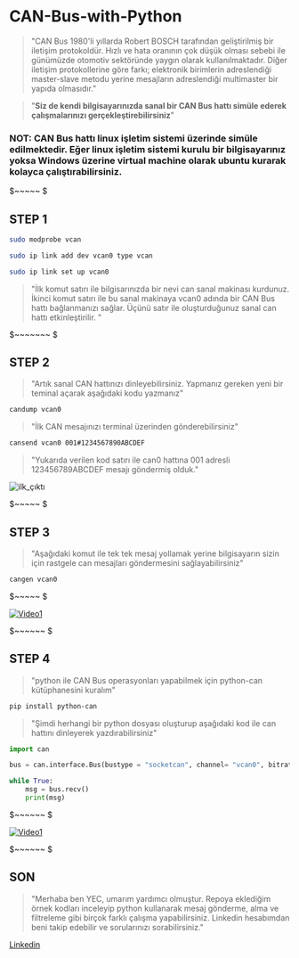 # **CAN-Bus-with-Python**


>"CAN Bus 1980'li yıllarda Robert BOSCH tarafından geliştirilmiş bir iletişim protokoldür. Hızlı ve hata oranının çok düşük olması sebebi ile günümüzde otomotiv sektöründe yaygın olarak kullanılmaktadır. 
Diğer iletişim protokollerine göre farkı; elektronik birimlerin adreslendiği master-slave metodu yerine mesajların adreslendiği multimaster bir yapıda olmasıdır."


>"**Siz de kendi bilgisayarınızda sanal bir CAN Bus hattı simüle ederek çalışmalarınızı gerçekleştirebilirsiniz**"


### NOT: CAN Bus hattı linux işletim sistemi üzerinde simüle edilmektedir. Eğer linux işletim sistemi kurulu bir bilgisayarınız yoksa Windows üzerine virtual machine olarak ubuntu kurarak kolayca çalıştırabilirsiniz.

$~~~~~
$




## STEP 1


```bash
sudo modprobe vcan
```
```bash
sudo ip link add dev vcan0 type vcan
```
```bash
sudo ip link set up vcan0 
```

>"İlk komut satırı ile bilgisarınızda bir nevi can sanal makinası kurdunuz. İkinci komut satırı ile bu sanal makinaya vcan0 adında bir CAN Bus hattı bağlanmanızı sağlar. Üçünü satır ile oluşturduğunuz sanal can hattı etkinleştirilir.  "

$~~~~~~~
$

## **STEP 2**

>"Artık sanal CAN hattınızı dinleyebilirsiniz. Yapmanız gereken yeni bir teminal açarak aşağıdaki kodu yazmanız"

```bash
candump vcan0
```

>"İlk CAN mesajınızı terminal üzerinden gönderebilirsiniz"

```bash
cansend vcan0 001#1234567890ABCDEF
```

>"Yukarıda verilen kod satırı ile can0 hattına 001 adresli 123456789ABCDEF mesajı göndermiş olduk."

![ilk_çıktı](https://drive.google.com/file/d/1xnBxYHSut6NjyYxQMCEBp8VDIlk7gesb/view?usp=sharing)

$~~~~~
$

## STEP 3 

>"Aşağıdaki komut ile tek tek mesaj yollamak yerine bilgisayarın sizin için rastgele can mesajları göndermesini sağlayabilirsiniz"

```bash
cangen vcan0
```

$~~~~~
$

[![Video1]()](https://drive.google.com/file/d/1EY71bTmAZ9pj06fh4wUd2bWJEjavZhin/view?usp=sharing)

$~~~~~~
$

## STEP 4 

>"python ile CAN Bus operasyonları yapabilmek için python-can kütüphanesini kuralım"
```bash
pip install python-can
```


>"Şimdi herhangi bir python dosyası oluşturup aşağıdaki kod ile can hattını dinleyerek yazdırabilirsiniz"

```python
import can 

bus = can.interface.Bus(bustype = "socketcan", channel= "vcan0", bitrate = 250000)

while True:
    msg = bus.recv()
    print(msg)
```
$~~~~~~
$

[![Video1]()](https://drive.google.com/file/d/1zVhAK2HCYXgYWpX7w3rMJ8_3Xilqb1ud/view?usp=sharing)



$~~~~~~
$


## SON

>"Merhaba ben YEC, umarım yardımcı olmuştur. Repoya eklediğim örnek kodları inceleyip python kullanarak mesaj gönderme, alma ve filtreleme gibi birçok farklı çalışma yapabilirsiniz. Linkedin hesabımdan beni takip edebilir ve sorularınızı sorabilirsiniz."

[Linkedin](https://www.linkedin.com/in/yunus-emre-co%C5%9Fkun-84a330202/)













